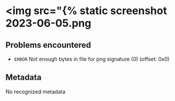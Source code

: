 #       <img src="{% static screenshot 2023-06-05.png

## Problems encountered

- `ERROR` Not enough bytes in file for png signature (0) (offset: 0x0)

## Metadata

No recognized metadata

